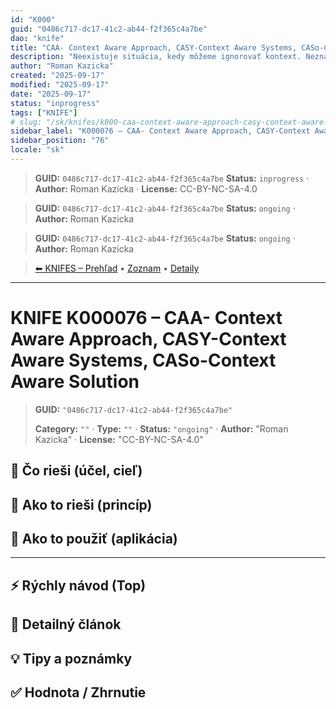 ```yaml
---
id: "K000"
guid: "0486c717-dc17-41c2-ab44-f2f365c4a7be"
dao: "knife"
title: "CAA- Context Aware Approach, CASY-Context Aware Systems, CASo-Context Aware Solution"
description: "Neexistuje situácia, kedy môžeme ignorovať kontext. Neznalosť tohto princípu vedie k obrovským nepochopeniam, chybám, manipuláciam, sporom. Úplne zbytočne. Ak sa na začiatku ujasní kontext, tak okamžite sa dostavuje porozumenie a nastáva konštruktívny prístup."
author: "Roman Kazicka"
created: "2025-09-17"
modified: "2025-09-17"
date: "2025-09-17"
status: "inprogress"
tags: ["KNIFE"]
# slug: "/sk/knifes/k000-caa-context-aware-approach-casy-context-aware-systems-caso-context-aware-solution"
sidebar_label: "K000076 – CAA- Context Aware Approach, CASY-Context Aware Systems, CASo-Context Aware Solution"
sidebar_position: "76"
locale: "sk"
---
```

<!-- body:start -->

<!-- fm-visible: start -->
> **GUID:** `0486c717-dc17-41c2-ab44-f2f365c4a7be`
> **Status:** `inprogress` · **Author:** Roman Kazicka · **License:** CC-BY-NC-SA-4.0
<!-- fm-visible: end -->
<!-- body:start -->

<!-- fm-visible: start -->
> **GUID:** `0486c717-dc17-41c2-ab44-f2f365c4a7be`
> **Status:** `ongoing` · **Author:** Roman Kazicka
<!-- fm-visible: end -->
<!-- body:start -->

<!-- fm-visible: start -->
> **GUID:** `0486c717-dc17-41c2-ab44-f2f365c4a7be`
> **Status:** `ongoing` · **Author:** Roman Kazicka
<!-- fm-visible: end -->
<!-- body:start -->

<!-- nav:knifes -->
> [⬅ KNIFES – Prehľad](../overview.md) • [Zoznam](../KNIFE_Overview_List.md) • [Detaily](../KNIFE_Overview_Details.md)
---
# KNIFE K000076 – CAA- Context Aware Approach, CASY-Context Aware Systems, CASo-Context Aware Solution
<!-- fm-visible: start -->

> **GUID:** `"0486c717-dc17-41c2-ab44-f2f365c4a7be"`
>   
> **Category:** `""` · **Type:** `""` · **Status:** `"ongoing"` · **Author:** "Roman Kazicka" · **License:** "CC-BY-NC-SA-4.0"
<!-- fm-visible: end -->


## 🎯 Čo rieši (účel, cieľ)

## 🧩 Ako to rieši (princíp)

## 🧪 Ako to použiť (aplikácia)

---

## ⚡ Rýchly návod (Top)

## 📜 Detailný článok

## 💡 Tipy a poznámky

## ✅ Hodnota / Zhrnutie
